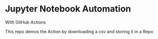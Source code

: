 # Jupyter Notebook Automation

With GitHub Actions

This repo demos the Action by downloading a csv and storing it in a Repo